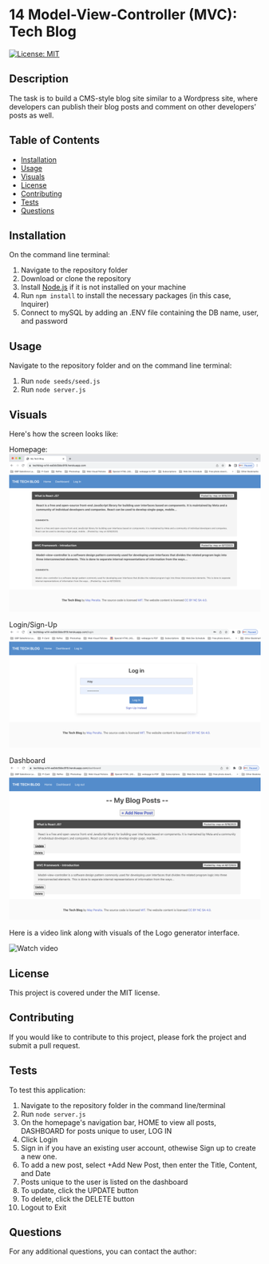 # 14 Model-View-Controller (MVC): Tech Blog

  [![License: MIT](https://img.shields.io/badge/License-MIT-yellow.svg)](https://opensource.org/licenses/MIT)
  ## Description

The task is to build a CMS-style blog site similar to a Wordpress site, where developers can publish their blog posts and comment on other developers’ posts as well.

  ## Table of Contents
  - [Installation](#installation)
  - [Usage](#usage)
  - [Visuals](#visuals)
  - [License](#license)
  - [Contributing](#contributing)
  - [Tests](#tests)
  - [Questions](#questions)
  ## Installation
  On the command line terminal:
  1. Navigate to the repository folder 
  2. Download or clone the repository
  3. Install [Node.js](https://nodejs.org/) if it is not installed on your machine
  4. Run `npm install` to install the necessary packages (in this case, Inquirer)
  5. Connect to mySQL by adding an .ENV file containing the DB name, user, and password

  ## Usage
Navigate to the repository folder and on the command line terminal: 
  1. Run `node seeds/seed.js`
  2. Run `node server.js`

  ## Visuals
  Here's how the screen looks like:

  Homepage: 
  ![Image](./assets/tech-blog.png)

  Login/Sign-Up
  ![Image](./assets/login.png)

  Dashboard
  ![Image](./assets/dashboard.png)

  Here is a video link along with visuals of the Logo generator interface.

  ![Watch video](./assets/tech-blog.gif)

  ## License
  This project is covered under the MIT license.

  ## Contributing
  If you would like to contribute to this project, please fork the project and submit a pull request.

  ## Tests
  To test this application:
  1. Navigate to the repository folder in the command line/terminal
  2. Run `node server.js`
  3. On the homepage's navigation bar, HOME to view all posts, DASHBOARD for posts unique to user, LOG IN
  4. Click Login
  5. Sign in if you have an existing user account, othewise Sign up to create a new one. 
  6. To add a new post, select +Add New Post, then enter the Title, Content, and Date
  7. Posts unique to the user is listed on the dashboard
  8. To update, click the UPDATE button 
  9. To delete, click the DELETE button
  10. Logout to Exit 

  ## Questions
  For any additional questions, you can contact the author: 
